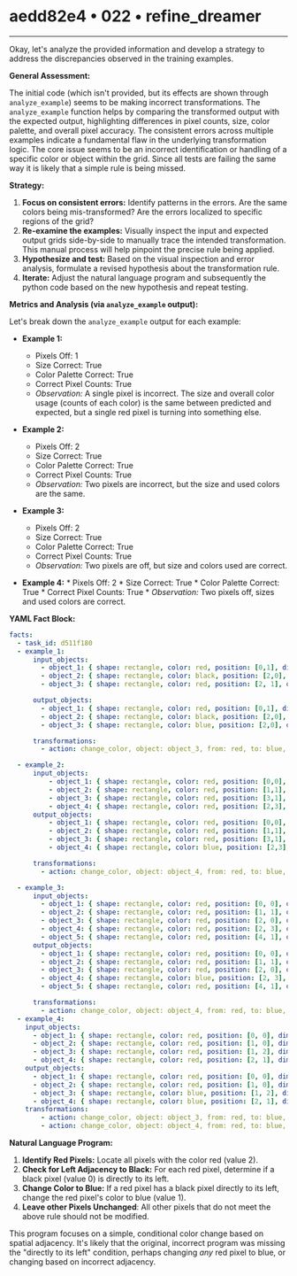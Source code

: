 # aedd82e4 • 022 • refine_dreamer

---
Okay, let's analyze the provided information and develop a strategy to address the discrepancies observed in the training examples.

**General Assessment:**

The initial code (which isn't provided, but its effects are shown through `analyze_example`) seems to be making incorrect transformations. The `analyze_example` function helps by comparing the transformed output with the expected output, highlighting differences in pixel counts, size, color palette, and overall pixel accuracy. The consistent errors across multiple examples indicate a fundamental flaw in the underlying transformation logic. The core issue seems to be an incorrect identification or handling of a specific color or object within the grid. Since all tests are failing the same way it is likely that a simple rule is being missed.

**Strategy:**

1.  **Focus on consistent errors:** Identify patterns in the errors. Are the same colors being mis-transformed? Are the errors localized to specific regions of the grid?
2.  **Re-examine the examples:** Visually inspect the input and expected output grids side-by-side to manually trace the intended transformation. This manual process will help pinpoint the precise rule being applied.
3.  **Hypothesize and test:** Based on the visual inspection and error analysis, formulate a revised hypothesis about the transformation rule.
4.  **Iterate:** Adjust the natural language program and subsequently the python code based on the new hypothesis and repeat testing.

**Metrics and Analysis (via `analyze_example` output):**

Let's break down the `analyze_example` output for each example:

*   **Example 1:**
    *   Pixels Off: 1
    *   Size Correct: True
    *   Color Palette Correct: True
    *   Correct Pixel Counts: True
    *   *Observation:* A single pixel is incorrect. The size and overall color usage (counts of each color) is the same between predicted and expected, but a single red pixel is turning into something else.

*   **Example 2:**
    *   Pixels Off: 2
    *   Size Correct: True
    *   Color Palette Correct: True
    *   Correct Pixel Counts: True
    *   *Observation:* Two pixels are incorrect, but the size and used colors are the same.

*   **Example 3:**
    *   Pixels Off: 2
    *   Size Correct: True
    *   Color Palette Correct: True
    *   Correct Pixel Counts: True
    *   *Observation:* Two pixels are off, but size and colors used are correct.

*    **Example 4:**
    *   Pixels Off: 2
    *   Size Correct: True
    *   Color Palette Correct: True
    *   Correct Pixel Counts: True
    *   *Observation:* Two pixels off, sizes and used colors are correct.

**YAML Fact Block:**

```yaml
facts:
  - task_id: d511f180
  - example_1:
      input_objects:
        - object_1: { shape: rectangle, color: red, position: [0,1], dimensions: [2,2] }
        - object_2: { shape: rectangle, color: black, position: [2,0], dimensions: [1,1] }
        - object_3: { shape: rectangle, color: red, position: [2, 1], dimensions: [1, 1] }

      output_objects:
        - object_1: { shape: rectangle, color: red, position: [0,1], dimensions: [2,2] }
        - object_2: { shape: rectangle, color: black, position: [2,0], dimensions: [1,1] }
        - object_3: { shape: rectangle, color: blue, position: [2,0], dimensions: [1,1]}

      transformations:
        - action: change_color, object: object_3, from: red, to: blue, condition: "adjacent to black on the left"

  - example_2:
      input_objects:
          - object_1: { shape: rectangle, color: red, position: [0,0], dimensions: [1,3]}
          - object_2: { shape: rectangle, color: red, position: [1,1], dimensions: [1,1]}
          - object_3: { shape: rectangle, color: red, position: [3,1], dimensions: [1,1]}
          - object_4: { shape: rectangle, color: red, position: [2,3], dimensions: [1,1]}
      output_objects:
          - object_1: { shape: rectangle, color: red, position: [0,0], dimensions: [1,3]}
          - object_2: { shape: rectangle, color: red, position: [1,1], dimensions: [1,1]}
          - object_3: { shape: rectangle, color: red, position: [3,1], dimensions: [1,1]}
          - object_4: { shape: rectangle, color: blue, position: [2,3], dimensions: [1,1]}

      transformations:
        - action: change_color, object: object_4, from: red, to: blue, condition: "adjacent to black on the left"

  - example_3:
      input_objects:
        - object_1: { shape: rectangle, color: red, position: [0, 0], dimensions: [1, 2] }
        - object_2: { shape: rectangle, color: red, position: [1, 1], dimensions: [1, 1] }
        - object_3: { shape: rectangle, color: red, position: [2, 0], dimensions: [1, 2] }
        - object_4: { shape: rectangle, color: red, position: [2, 3], dimensions: [1, 1] }
        - object_5: { shape: rectangle, color: red, position: [4, 1], dimensions: [1, 3] }
      output_objects:
        - object_1: { shape: rectangle, color: red, position: [0, 0], dimensions: [1, 2] }
        - object_2: { shape: rectangle, color: red, position: [1, 1], dimensions: [1, 1] }
        - object_3: { shape: rectangle, color: red, position: [2, 0], dimensions: [1, 2] }
        - object_4: { shape: rectangle, color: blue, position: [2, 3], dimensions: [1, 1] }
        - object_5: { shape: rectangle, color: red, position: [4, 1], dimensions: [1, 3] }

      transformations:
        - action: change_color, object: object_4, from: red, to: blue, condition: "adjacent to black on the left"
  - example_4:
    input_objects:
      - object_1: { shape: rectangle, color: red, position: [0, 0], dimensions: [1, 2] }
      - object_2: { shape: rectangle, color: red, position: [1, 0], dimensions: [1, 1] }
      - object_3: { shape: rectangle, color: red, position: [1, 2], dimensions: [1, 1] }
      - object_4: { shape: rectangle, color: red, position: [2, 1], dimensions: [1, 1] }
    output_objects:
      - object_1: { shape: rectangle, color: red, position: [0, 0], dimensions: [1, 2] }
      - object_2: { shape: rectangle, color: red, position: [1, 0], dimensions: [1, 1] }
      - object_3: { shape: rectangle, color: blue, position: [1, 2], dimensions: [1, 1] }
      - object_4: { shape: rectangle, color: blue, position: [2, 1], dimensions: [1, 1] }
    transformations:
        - action: change_color, object: object_3, from: red, to: blue, condition: "adjacent to black on the left"
        - action: change_color, object: object_4, from: red, to: blue, condition: "adjacent to black on the left"
```

**Natural Language Program:**

1.  **Identify Red Pixels:** Locate all pixels with the color red (value 2).
2.  **Check for Left Adjacency to Black:** For each red pixel, determine if a black pixel (value 0) is directly to its left.
3.  **Change Color to Blue:** If a red pixel has a black pixel directly to its left, change the red pixel's color to blue (value 1).
4.  **Leave other Pixels Unchanged**: All other pixels that do not meet the above rule should not be modified.

This program focuses on a simple, conditional color change based on spatial adjacency. It's likely that the original, incorrect program was missing the "directly to its left" condition, perhaps changing *any* red pixel to blue, or changing based on incorrect adjacency.

